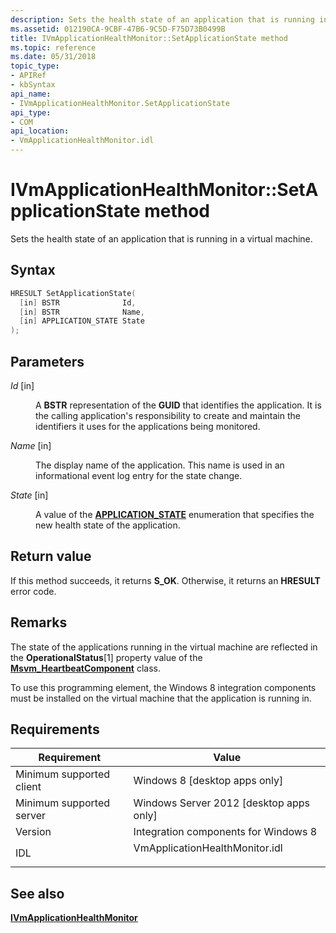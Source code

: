 ```yaml
---
description: Sets the health state of an application that is running in a virtual machine.
ms.assetid: 012190CA-9CBF-47B6-9C5D-F75D73B0499B
title: IVmApplicationHealthMonitor::SetApplicationState method
ms.topic: reference
ms.date: 05/31/2018
topic_type: 
- APIRef
- kbSyntax
api_name: 
- IVmApplicationHealthMonitor.SetApplicationState
api_type: 
- COM
api_location: 
- VmApplicationHealthMonitor.idl
---
```


# IVmApplicationHealthMonitor::SetApplicationState method

Sets the health state of an application that is running in a virtual machine.

## Syntax


```C++
HRESULT SetApplicationState(
  [in] BSTR              Id,
  [in] BSTR              Name,
  [in] APPLICATION_STATE State
);
```



## Parameters

<dl> <dt>

*Id* \[in\]
</dt> <dd>

A **BSTR** representation of the **GUID** that identifies the application. It is the calling application's responsibility to create and maintain the identifiers it uses for the applications being monitored.

</dd> <dt>

*Name* \[in\]
</dt> <dd>

The display name of the application. This name is used in an informational event log entry for the state change.

</dd> <dt>

*State* \[in\]
</dt> <dd>

A value of the [**APPLICATION\_STATE**](application-state.md) enumeration that specifies the new health state of the application.

</dd> </dl>

## Return value

If this method succeeds, it returns **S\_OK**. Otherwise, it returns an **HRESULT** error code.

## Remarks

The state of the applications running in the virtual machine are reflected in the **OperationalStatus**\[1\] property value of the [**Msvm\_HeartbeatComponent**](msvm-heartbeatcomponent.md) class.

To use this programming element, the Windows 8 integration components must be installed on the virtual machine that the application is running in.

## Requirements



| Requirement | Value |
|-------------------------------------|-----------------------------------------------------------------------------------------------------------|
| Minimum supported client<br/> | Windows 8 \[desktop apps only\]<br/>                                                                |
| Minimum supported server<br/> | Windows Server 2012 \[desktop apps only\]<br/>                                                      |
| Version<br/>                  | Integration components for Windows 8<br/>                                                           |
| IDL<br/>                      | <dl> <dt>VmApplicationHealthMonitor.idl</dt> </dl> |



## See also

<dl> <dt>

[**IVmApplicationHealthMonitor**](ivmapplicationhealthmonitor.md)
</dt> </dl>

 

 




